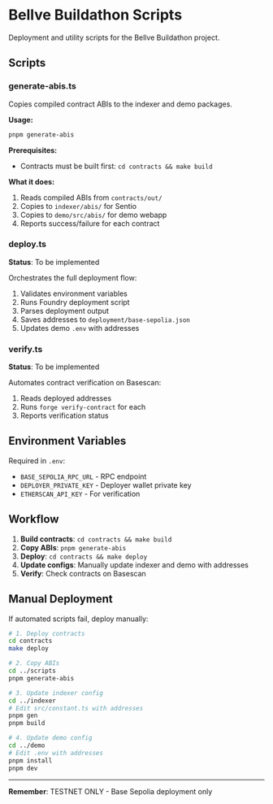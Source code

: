 # Bellve Buildathon Scripts

Deployment and utility scripts for the Bellve Buildathon project.

## Scripts

### generate-abis.ts

Copies compiled contract ABIs to the indexer and demo packages.

**Usage:**
```bash
pnpm generate-abis
```

**Prerequisites:**
- Contracts must be built first: `cd contracts && make build`

**What it does:**
1. Reads compiled ABIs from `contracts/out/`
2. Copies to `indexer/abis/` for Sentio
3. Copies to `demo/src/abis/` for demo webapp
4. Reports success/failure for each contract

### deploy.ts

**Status**: To be implemented

Orchestrates the full deployment flow:
1. Validates environment variables
2. Runs Foundry deployment script
3. Parses deployment output
4. Saves addresses to `deployment/base-sepolia.json`
5. Updates demo `.env` with addresses

### verify.ts

**Status**: To be implemented

Automates contract verification on Basescan:
1. Reads deployed addresses
2. Runs `forge verify-contract` for each
3. Reports verification status

## Environment Variables

Required in `.env`:
- `BASE_SEPOLIA_RPC_URL` - RPC endpoint
- `DEPLOYER_PRIVATE_KEY` - Deployer wallet private key
- `ETHERSCAN_API_KEY` - For verification

## Workflow

1. **Build contracts**: `cd contracts && make build`
2. **Copy ABIs**: `pnpm generate-abis`
3. **Deploy**: `cd contracts && make deploy`
4. **Update configs**: Manually update indexer and demo with addresses
5. **Verify**: Check contracts on Basescan

## Manual Deployment

If automated scripts fail, deploy manually:

```bash
# 1. Deploy contracts
cd contracts
make deploy

# 2. Copy ABIs
cd ../scripts
pnpm generate-abis

# 3. Update indexer config
cd ../indexer
# Edit src/constant.ts with addresses
pnpm gen
pnpm build

# 4. Update demo config
cd ../demo
# Edit .env with addresses
pnpm install
pnpm dev
```

---

**Remember**: TESTNET ONLY - Base Sepolia deployment only

